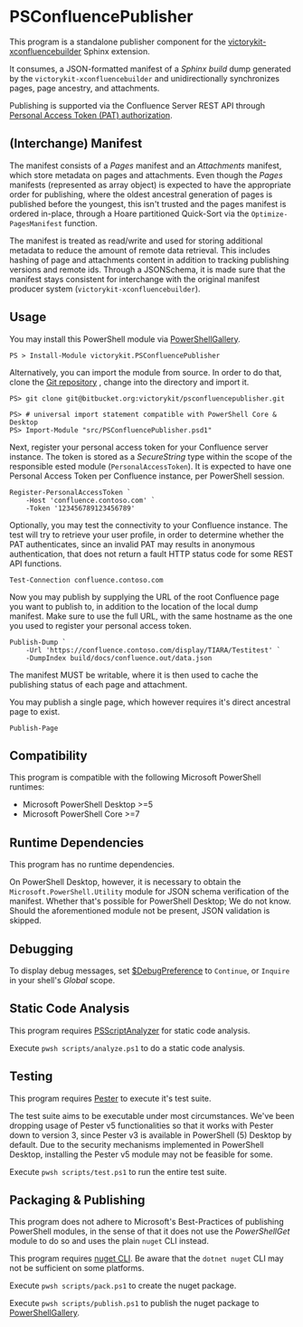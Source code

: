 # PSConfluencePublisher

This program is a standalone publisher component for the 
[victorykit-xconfluencebuilder](https://bitbucket.org/victorykit/xconfluencebuilder) 
Sphinx extension.

It consumes, a JSON-formatted manifest of a *Sphinx build* dump generated by 
the `victorykit-xconfluencebuilder` and unidirectionally synchronizes 
pages, page ancestry, and attachments.

Publishing is supported via the Confluence Server REST API through 
[Personal Access Token (PAT) authorization](https://confluence.atlassian.com/enterprise/using-personal-access-tokens-1026032365.html).

## (Interchange) Manifest

The manifest consists of a *Pages* manifest and an *Attachments* manifest, which
store metadata on pages and attachments. Even though the *Pages* manifests 
(represented as array object) is expected to have the appropriate order for
publishing, where the oldest ancestral generation of pages is published before 
the youngest, this isn't trusted and the pages manifest is ordered in-place, 
through a Hoare partitioned Quick-Sort via the ``Optimize-PagesManifest`` 
function.

The manifest is treated as read/write and used for storing additional metadata
to reduce the amount of remote data retrieval. This includes hashing of page and
attachments content in addition to tracking publishing versions and remote ids.
Through a JSONSchema, it is made sure that the manifest stays consistent for
interchange with the original manifest producer system
(`victorykit-xconfluencebuilder`).

## Usage

You may install this PowerShell module via
[PowerShellGallery](https://www.powershellgallery.com).

```
PS > Install-Module victorykit.PSConfluencePublisher
```

Alternatively, you can import the module from source. In order to do that, 
clone the 
[Git repository](https://bitbucket.org/victorykit/psconfluencepublisher/src)
, change into the directory and import it.

```
PS> git clone git@bitbucket.org:victorykit/psconfluencepublisher.git
```

```
PS> # universal import statement compatible with PowerShell Core & Desktop
PS> Import-Module "src/PSConfluencePublisher.psd1"
```

Next, register your personal access token for your Confluence server instance. 
The token is stored as a *SecureString* type within the scope of the responsible
ested module (``PersonalAccessToken``). It is expected to have one Personal
Access Token per Confluence instance, per PowerShell session.

```
Register-PersonalAccessToken `
    -Host 'confluence.contoso.com' `
    -Token '123456789123456789'
```

Optionally, you may test the connectivity to your Confluence instance. The test
will try to retrieve your user profile, in order to determine whether the PAT 
authenticates, since an invalid PAT may results in anonymous authentication,
that does not return a fault HTTP status code for some REST API functions.

```
Test-Connection confluence.contoso.com
```

Now you may publish by supplying the URL of the root Confluence page 
you want to publish to, in addition to the location of the local dump manifest. 
Make sure to use the full URL, with the same hostname as the one you used to 
register your personal access token.

```
Publish-Dump `
    -Url 'https://confluence.contoso.com/display/TIARA/Testitest' `
    -DumpIndex build/docs/confluence.out/data.json
```

The manifest MUST be writable, where it is then used to cache the publishing 
status of each page and attachment.

You may publish a single page, which however requires it's direct ancestral page 
to exist.

```
Publish-Page
```

## Compatibility

This program is compatible with the following Microsoft PowerShell runtimes:

- Microsoft PowerShell Desktop >=5
- Microsoft PowerShell Core >=7

## Runtime Dependencies

This program has no runtime dependencies.

On PowerShell Desktop, however, it is necessary to obtain the 
`Microsoft.PowerShell.Utility` module for JSON schema verification of the 
manifest. Whether that's possible for PowerShell Desktop; We do not know. 
Should the aforementioned module not be present, JSON validation is skipped.

## Debugging

To display debug messages, set 
[$DebugPreference](https://learn.microsoft.com/en-us/powershell/module/microsoft.powershell.core/about/about_preference_variables?view=powershell-7.3#debugpreference)
to `Continue`, or `Inquire` in your shell's *Global* scope.

## Static Code Analysis

This program requires
[PSScriptAnalyzer](https://learn.microsoft.com/en-us/powershell/utility-modules/psscriptanalyzer/overview?view=ps-modules)
for static code analysis.

Execute `pwsh scripts/analyze.ps1` to do a static code analysis.

## Testing

This program requires [Pester](https://pester.dev/) to execute it's test suite.

The test suite aims to be executable under most circumstances. We've been 
dropping usage of Pester v5 functionalities so that it works with Pester down 
to version 3, since Pester v3 is available in PowerShell (5) Desktop by default.
Due to the security mechanisms implemented in PowerShell Desktop, installing the
Pester v5 module may not be feasible for some.

Execute `pwsh scripts/test.ps1` to run the entire test suite.

## Packaging & Publishing

This program does not adhere to Microsoft's Best-Practices of publishing
PowerShell modules, in the sense of that it does not use the *PowerShellGet*
module to do so and uses the plain `nuget` CLI instead.

This program requires [nuget
CLI](https://learn.microsoft.com/en-us/nuget/install-nuget-client-tools). Be
aware that the `dotnet nuget` CLI may not be sufficient on some platforms.

Execute `pwsh scripts/pack.ps1` to create the nuget package.

Execute `pwsh scripts/publish.ps1` to publish the nuget package to
[PowerShellGallery](https://www.powershellgallery.com).
